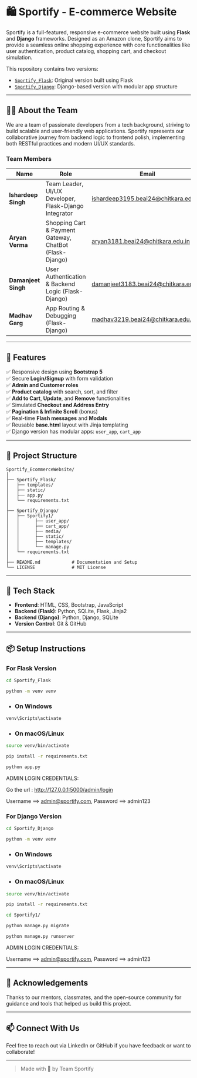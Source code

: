 
# 🛍️ Sportify - E-commerce Website

Sportify is a full-featured, responsive e-commerce website built using **Flask** and **Django** frameworks. Designed as an Amazon clone, Sportify aims to provide a seamless online shopping experience with core functionalities like user authentication, product catalog, shopping cart, and checkout simulation. 

This repository contains two versions:
- [`Sportify_Flask`](./Sportify_Flask): Original version built using Flask
- [`Sportify_Django`](./Sportify_Django): Django-based version with modular app structure

---

## 👨‍💻 About the Team

We are a team of passionate developers from a tech background, striving to build scalable and user-friendly web applications. Sportify represents our collaborative journey from backend logic to frontend polish, implementing both RESTful practices and modern UI/UX standards.

### Team Members

| Name               | Role                                           | Email                          | LinkedIn |
|--------------------|------------------------------------------------|--------------------------------|----------|
| **Ishardeep Singh** | Team Leader, UI/UX Developer, Flask-Django Integrator | ishardeep3195.beai24@chitkara.edu.in        | [LinkedIn](https://www.linkedin.com/in/ishardeep-singh-743789311/) |
| **Aryan Verma**     | Shopping Cart & Payment Gateway, ChatBot (Flask-Django) | aryan3181.beai24@chitkara.edu.in      | [LinkedIn](https://www.linkedin.com/in/aryan-verma-638594320/) |
| **Damanjeet Singh** | User Authentication & Backend Logic (Flask-Django)    | damanjeet3183.beai24@chitkara.edu.in   | [LinkedIn](https://www.linkedin.com/in/damanjeet-singh-834596316/) |
| **Madhav Garg**     | App Routing & Debugging (Flask-Django)               | madhav3219.beai24@chitkara.edu.in      | [LinkedIn](https://www.linkedin.com/in/madhav-garg-059b4b339/) |



---

## 🚀 Features

✅ Responsive design using **Bootstrap 5**  
✅ Secure **Login/Signup** with form validation  
✅ **Admin and Customer roles**  
✅ **Product catalog** with search, sort, and filter  
✅ **Add to Cart**, **Update**, and **Remove** functionalities  
✅ Simulated **Checkout and Address Entry**  
✅ **Pagination & Infinite Scroll** (bonus)  
✅ Real-time **Flash messages** and **Modals**  
✅ Reusable **base.html** layout with Jinja templating  
✅ Django version has modular apps: `user_app`, `cart_app`

---

## 📂 Project Structure

```
Sportify_EcommerceWebsite/
│
├── Sportify_Flask/
│   ├── templates/
│   ├── static/
│   ├── app.py
│   └── requirements.txt
│
├── Sportify_Django/
│   ├── Sportify1/
│   │      ├── user_app/
│   │      ├── cart_app/
│   │      ├── media/
│   │      ├── static/
│   │      ├── templates/
│   │      └── manage.py
│   └── requirements.txt
│ 
├── README.md            # Documentation and Setup
└── LICENSE              # MIT License
```

---

## 🔧 Tech Stack

- **Frontend**: HTML, CSS, Bootstrap, JavaScript
- **Backend (Flask)**: Python, SQLite, Flask, Jinja2
- **Backend (Django)**: Python, Django, SQLite
- **Version Control**: Git & GitHub

---

## 📦 Setup Instructions

### For Flask Version

```bash
cd Sportify_Flask
```
```bash
python -m venv venv
```

- ### On Windows
```bash
venv\Scripts\activate
```

- ### On macOS/Linux
```bash
source venv/bin/activate
```


```bash
pip install -r requirements.txt
```

```bash
python app.py
```
ADMIN LOGIN CREDENTIALS:

Go the url : http://127.0.0.1:5000/admin/login

Username ==> admin@sportify.com, 
Password ==> admin123

### For Django Version

```bash
cd Sportify_Django
```

```bash
python -m venv venv
```

- ### On Windows
```bash
venv\Scripts\activate
```

- ### On macOS/Linux
```bash
source venv/bin/activate
```



```bash
pip install -r requirements.txt
```
```bash
cd Sportify1/
```
```bash
python manage.py migrate
```
```bash
python manage.py runserver
```
ADMIN LOGIN CREDENTIALS:

Username ==> admin@sportify.com, 
Password ==> admin123

---

## 🙌 Acknowledgements

Thanks to our mentors, classmates, and the open-source community for guidance and tools that helped us build this project.

---

## 📫 Connect With Us

Feel free to reach out via LinkedIn or GitHub if you have feedback or want to collaborate!

---

> Made with 💖 by Team Sportify
